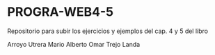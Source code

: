 # PROGRA-WEB4-5
Repositorio para subir los ejercicios y ejemplos del cap. 4 y 5 del libro

Arroyo Utrera Mario Alberto
Omar Trejo Landa
